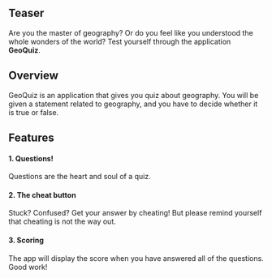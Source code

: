 ## Teaser
Are you the master of geography? Or do you feel like you understood the whole wonders of the world? Test yourself through the application **GeoQuiz**.

## Overview
GeoQuiz is an application that gives you quiz about geography. You will be given a statement related to geography, and you have to decide whether it is true or false.

## Features
#### 1. Questions!
Questions are the heart and soul of a quiz. 
#### 2. The cheat button
Stuck? Confused? Get your answer by cheating! But please remind yourself that cheating is not the way out.
#### 3. Scoring
The app will display the score when you have answered all of the questions. Good work!